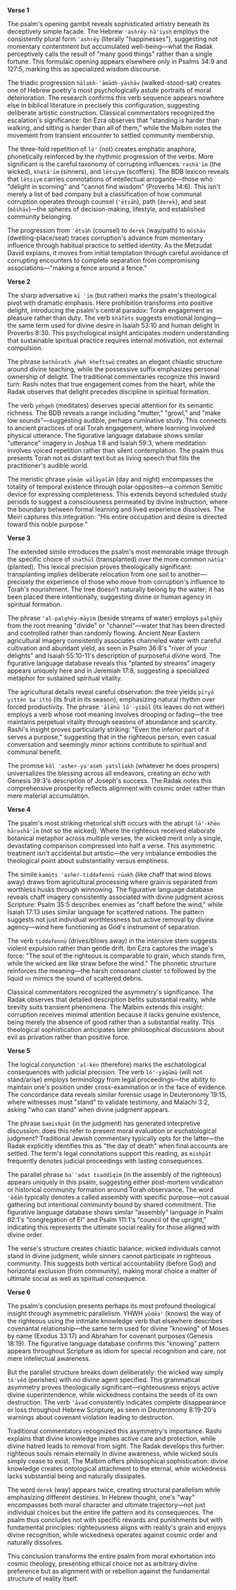 **Verse 1**

The psalm's opening gambit reveals sophisticated artistry beneath its deceptively simple facade. The Hebrew `'ashrēy-hā'iysh` employs the consistently plural form `'ashrēy` (literally "happinesses"), suggesting not momentary contentment but accumulated well-being—what the Radak perceptively calls the result of "many good things" rather than a single fortune. This formulaic opening appears elsewhere only in Psalms 34:9 and 127:5, marking this as specialized wisdom discourse.

The triadic progression `hālakh-'āmādh-yāshāv` (walked-stood-sat) creates one of Hebrew poetry's most psychologically astute portraits of moral deterioration. The research confirms this verb sequence appears nowhere else in biblical literature in precisely this configuration, suggesting deliberate artistic construction. Classical commentators recognized the escalation's significance: Ibn Ezra observes that "standing is harder than walking, and sitting is harder than all of them," while the Malbim notes the movement from transient encounter to settled community membership.

The three-fold repetition of `lō'` (not) creates emphatic anaphora, phonetically reinforced by the rhythmic progression of the verbs. More significant is the careful taxonomy of corrupting influences: `rəshā'īm` (the wicked), `khatā'īm` (sinners), and `lētsiym` (scoffers). The BDB lexicon reveals that `lētsiym` carries connotations of intellectual arrogance—those who "delight in scorning" and "cannot find wisdom" (Proverbs 14:6). This isn't merely a list of bad company but a classification of how communal corruption operates through counsel (`'ētsāh`), path (`derek`), and seat (`mōshāv`)—the spheres of decision-making, lifestyle, and established community belonging.

The progression from `'ētsāh` (counsel) to `derek` (way/path) to `mōshāv` (dwelling-place/seat) traces corruption's advance from momentary influence through habitual practice to settled identity. As the Metzudat David explains, it moves from initial temptation through careful avoidance of corrupting encounters to complete separation from compromising associations—"making a fence around a fence."

**Verse 2**

The sharp adversative `kī 'im` (but rather) marks the psalm's theological pivot with dramatic emphasis. Here prohibition transforms into positive delight, introducing the psalm's central paradox: Torah engagement as pleasure rather than duty. The verb `khāfēts` suggests emotional longing—the same term used for divine desire in Isaiah 53:10 and human delight in Proverbs 8:30. This psychological insight anticipates modern understanding that sustainable spiritual practice requires internal motivation, not external compulsion.

The phrase `bəthōrath yhwh kheftswō` creates an elegant chiastic structure around divine teaching, while the possessive suffix emphasizes personal ownership of delight. The traditional commentaries recognize this inward turn: Rashi notes that true engagement comes from the heart, while the Radak observes that delight precedes discipline in spiritual formation.

The verb `yehgeh` (meditates) deserves special attention for its semantic richness. The BDB reveals a range including "mutter," "growl," and "make low sounds"—suggesting audible, perhaps ruminative study. This connects to ancient practices of oral Torah engagement, where learning involved physical utterance. The figurative language database shows similar "utterance" imagery in Joshua 1:8 and Isaiah 59:3, where meditation involves voiced repetition rather than silent contemplation. The psalm thus presents Torah not as distant text but as living speech that fills the practitioner's audible world.

The meristic phrase `yōmām wālāyəlāh` (day and night) encompasses the totality of temporal existence through polar opposites—a common Semitic device for expressing completeness. This extends beyond scheduled study periods to suggest a consciousness permeated by divine instruction, where the boundary between formal learning and lived experience dissolves. The Meiri captures this integration: "His entire occupation and desire is directed toward this noble purpose."

**Verse 3**

The extended simile introduces the psalm's most memorable image through the specific choice of `shāthūl` (transplanted) over the more common `nātūa'` (planted). This lexical precision proves theologically significant: transplanting implies deliberate relocation from one soil to another—precisely the experience of those who move from corruption's influence to Torah's nourishment. The tree doesn't naturally belong by the water; it has been placed there intentionally, suggesting divine or human agency in spiritual formation.

The phrase `'al-palghēy-māyim` (beside streams of water) employs `palghēy` from the root meaning "divide" or "channel"—water that has been directed and controlled rather than randomly flowing. Ancient Near Eastern agricultural imagery consistently associates channeled water with careful cultivation and abundant yield, as seen in Psalm 36:8's "river of your delights" and Isaiah 55:10-11's description of purposeful divine word. The figurative language database reveals this "planted by streams" imagery appears uniquely here and in Jeremiah 17:8, suggesting a specialized metaphor for sustained spiritual vitality.

The agricultural details reveal careful observation: the tree yields `piryō yittēn bə'ittō` (its fruit in its season), emphasizing natural rhythm over forced productivity. The phrase `'ālēhū lō'-yibōl` (its leaves do not wither) employs a verb whose root meaning involves drooping or fading—the tree maintains perpetual vitality through seasons of abundance and scarcity. Rashi's insight proves particularly striking: "Even the inferior part of it serves a purpose," suggesting that in the righteous person, even casual conversation and seemingly minor actions contribute to spiritual and communal benefit.

The promise `kōl 'asher-ya'aśeh yatslīakh` (whatever he does prospers) universalizes the blessing across all endeavors, creating an echo with Genesis 39:3's description of Joseph's success. The Radak notes this comprehensive prosperity reflects alignment with cosmic order rather than mere material accumulation.

**Verse 4**

The psalm's most striking rhetorical shift occurs with the abrupt `lō'-khēn hārəshā'īm` (not so the wicked). Where the righteous received elaborate botanical metaphor across multiple verses, the wicked merit only a single, devastating comparison compressed into half a verse. This asymmetric treatment isn't accidental but artistic—the very imbalance embodies the theological point about substantiality versus emptiness.

The simile `kamōts 'asher-tiddəfennū rūakh` (like chaff that wind blows away) draws from agricultural processing where grain is separated from worthless husks through winnowing. The figurative language database reveals chaff imagery consistently associated with divine judgment across Scripture: Psalm 35:5 describes enemies as "chaff before the wind," while Isaiah 17:13 uses similar language for scattered nations. The pattern suggests not just individual worthlessness but active removal by divine agency—wind here functioning as God's instrument of separation.

The verb `tiddəfennū` (drives/blows away) in the intensive stem suggests violent expulsion rather than gentle drift. Ibn Ezra captures the image's force: "The soul of the righteous is comparable to grain, which stands firm, while the wicked are like straw before the wind." The phonetic structure reinforces the meaning—the harsh consonant cluster `td` followed by the liquid `nn` mimics the sound of scattered debris.

Classical commentators recognized the asymmetry's significance. The Radak observes that detailed description befits substantial reality, while brevity suits transient phenomena. The Malbim extends this insight: corruption receives minimal attention because it lacks genuine existence, being merely the absence of good rather than a substantial reality. This theological sophistication anticipates later philosophical discussions about evil as privation rather than positive force.

**Verse 5**

The logical conjunction `'al-kēn` (therefore) marks the eschatological consequences with judicial precision. The verb `lō'-yāqūmū` (will not stand/arise) employs terminology from legal proceedings—the ability to maintain one's position under cross-examination or in the face of evidence. The concordance data reveals similar forensic usage in Deuteronomy 19:15, where witnesses must "stand" to validate testimony, and Malachi 3:2, asking "who can stand" when divine judgment appears.

The phrase `bamishpāt` (in the judgment) has generated interpretive discussion: does this refer to present moral evaluation or eschatological judgment? Traditional Jewish commentary typically opts for the latter—the Radak explicitly identifies this as "the day of death" when final accounts are settled. The term's legal connotations support this reading, as `mishpāt` frequently denotes judicial proceedings with lasting consequences.

The parallel phrase `baʿ'adat tsaddīqīm` (in the assembly of the righteous) appears uniquely in this psalm, suggesting either post-mortem vindication or historical community formation around Torah observance. The word `'ēdāh` typically denotes a called assembly with specific purpose—not casual gathering but intentional community bound by shared commitment. The figurative language database shows similar "assembly" language in Psalm 82:1's "congregation of El" and Psalm 111:1's "council of the upright," indicating this represents the ultimate social reality for those aligned with divine order.

The verse's structure creates chiastic balance: wicked individuals cannot stand in divine judgment, while sinners cannot participate in righteous community. This suggests both vertical accountability (before God) and horizontal exclusion (from community), making moral choice a matter of ultimate social as well as spiritual consequence.

**Verse 6**

The psalm's conclusion presents perhaps its most profound theological insight through asymmetric parallelism. YHWH `yōdēa'` (knows) the way of the righteous using the intimate knowledge verb that elsewhere describes covenantal relationship—the same term used for divine "knowing" of Moses by name (Exodus 33:17) and Abraham for covenant purposes (Genesis 18:19). The figurative language database confirms this "knowing" pattern appears throughout Scripture as idiom for special recognition and care, not mere intellectual awareness.

But the parallel structure breaks down deliberately: the wicked way simply `tō'vēd` (perishes) with no divine agent specified. This grammatical asymmetry proves theologically significant—righteousness enjoys active divine superintendence, while wickedness contains the seeds of its own destruction. The verb `'āvad` consistently indicates complete disappearance or loss throughout Hebrew Scripture, as seen in Deuteronomy 8:19-20's warnings about covenant violation leading to destruction.

Traditional commentators recognized this asymmetry's importance. Rashi explains that divine knowledge implies active care and protection, while divine hatred leads to removal from sight. The Radak develops this further: righteous souls remain eternally in divine awareness, while wicked souls simply cease to exist. The Malbim offers philosophical sophistication: divine knowledge creates ontological attachment to the eternal, while wickedness lacks substantial being and naturally dissipates.

The word `derek` (way) appears twice, creating structural parallelism while emphasizing different destinies. In Hebrew thought, one's "way" encompasses both moral character and ultimate trajectory—not just individual choices but the entire life pattern and its consequences. The psalm thus concludes not with specific rewards and punishments but with fundamental principles: righteousness aligns with reality's grain and enjoys divine recognition, while wickedness operates against cosmic order and naturally dissolves.

This conclusion transforms the entire psalm from moral exhortation into cosmic theology, presenting ethical choice not as arbitrary divine preference but as alignment with or rebellion against the fundamental structure of reality itself.